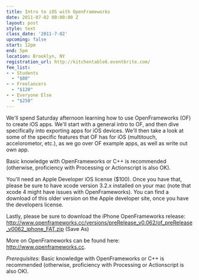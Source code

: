```yaml
---
title: Intro to iOS with OpenFrameworks
date: 2011-07-02 00:00:00 Z
layout: post
style: text
class_date: '2011-7-02'
upcoming: false
start: 12pm
end: 5pm
location: Brooklyn, NY
registration_url: http://kitchentable6.eventbrite.com/
fee_list:
- - Students
  - "$80"
- - Freelancers
  - "$120"
- - Everyone Else
  - "$250"
---
```


We'll spend Saturday afternoon learning how to use OpenFrameworks (OF)
to create iOS apps. We'll start with a general intro to OF, and then
dive specifically into exporting apps for iOS devices. We'll then take
a look at some of the specific features that OF has for iOS
(multitouch, accelorometor, etc.), as we go over OF example apps, as
well as write out own app.

Basic knowledge with OpenFrameworks or C++ is recommended (otherwise,
proficiency with Processing or Actionscript is also OK).

You'll need an Apple Developer iOS license ($100).  Once you have
that, please be sure to have xcode version 3.2.x installed on your mac
(note that xcode 4 might have issues with OpenFrameworks). You can
find a download of this older version on the Apple developer site,
once you have the developers license.

Lastly, please be sure to download the iPhone OpenFrameworks release:
<a
href="http://www.openframeworks.cc/versions/preRelease_v0.062/of_preRelease_v0062_iphone_FAT.zip">http://www.openframeworks.cc/versions/preRelease_v0.062/of_preRelease_v0062_iphone_FAT.zip</a>
(Save As)

More on OpenFrameworks can be found here: <a
href="http://www.openframeworks.cc">http://www.openframeworks.cc</a>.

*Prerequisites:* Basic knowledge with OpenFrameworks or C++ is
 recommended (otherwise, proficiency with Processing or Actionscript
 is also OK).
